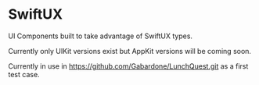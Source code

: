 # SwiftUX

UI Components built to take advantage of SwiftUX types.

Currently only UIKit versions exist but AppKit versions will be coming soon.

Currently in use in https://github.com/Gabardone/LunchQuest.git as a first test case.
